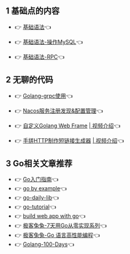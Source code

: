## 1 基础点的内容

- 👉	[基础语法](Golang-基础语法.md)👈

- 👉	[基础语法-操作MySQL](Golang-操作MySQL.md)👈

- 👉	[基础语法-RPC](Golang-RPC.md)👈
   
## 2 无聊的代码

- 👉	[Golang-grpc使用](Golang-grpc使用.md)👈
      
- 👉	[Nacos服务注册发现&配置管理](Golang-Nacos服务注册发现&配置管理.md)👈
   
- 👉	[自定义Golang Web Frame](Golang-自定义Web框架.md) [| 视频介绍](https://www.bilibili.com/video/BV18D4y1k78d)👈

- 👉	[手搓HTTP制作短链接生成器](Golang-手搓HTTP制作短链接生成器.md) [| 视频介绍](https://www.bilibili.com/video/BV1Cs4y1H79U)👈
   
## 3 Go相关文章推荐

- 👉	[Go入门指南](https://github.com/unknwon/the-way-to-go_ZH_CN)👈
- 👉	[go by example](https://github.com/gobyexample-cn/gobyexample)👈
- 👉	[go-daily-lib](https://github.com/darjun/go-daily-lib)👈
- 👉	[go-tutorial](https://github.com/jincheng9/go-tutorial)👈
- 👉	[build web app with go](https://github.com/astaxie/build-web-application-with-golang)👈
- 👉	[极客兔兔-7天用Go从零实现系列](https://github.com/geektutu/7days-golang)👈
- 👉	[极客兔兔-Go 语言高性能编程](https://github.com/geektutu/high-performance-go)👈
- 👉	[Golang-100-Days](https://github.com/rubyhan1314/Golang-100-Days)👈
